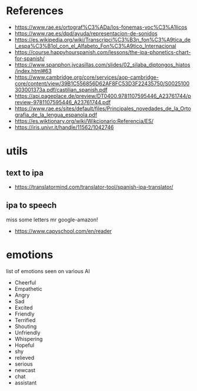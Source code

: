 # References

* https://www.rae.es/ortograf%C3%ADa/los-fonemas-voc%C3%A1licos
* https://www.rae.es/dpd/ayuda/representacion-de-sonidos
* https://es.wikipedia.org/wiki/Transcripci%C3%B3n_fon%C3%A9tica_del_espa%C3%B1ol_con_el_Alfabeto_Fon%C3%A9tico_Internacional
* https://course.happyhourspanish.com/lessons/the-ipa-phonetics-chart-for-spanish/
* https://www.spanphon.jvcasillas.com/slides/02_silaba_diptongos_hiatos/index.html#63
* https://www.cambridge.org/core/services/aop-cambridge-core/content/view/39B1C556856D62AF8FC53D3F22435750/S0025100303001373a.pdf/castilian_spanish.pdf
* https://api.pageplace.de/preview/DT0400.9781107595446_A23761744/preview-9781107595446_A23761744.pdf
* https://www.rae.es/sites/default/files/Principales_novedades_de_la_Ortografia_de_la_lengua_espanola.pdf
* https://es.wiktionary.org/wiki/Wikcionario:Referencia/ES/
* https://iris.univr.it/handle/11562/1042746

# utils

## text to ipa

* https://translatormind.com/translator-tool/spanish-ipa-translator/

## ipa to speech

miss some letters mr google-amazon!

* https://www.capyschool.com/en/reader

# emotions

list of emotions seen on various AI

* Cheerful
* Empathetic
* Angry
* Sad
* Excited
* Friendly
* Terrified
* Shouting
* Unfriendly
* Whispering
* Hopeful
* shy
* relieved
* serious
* newcast
* chat
* assistant